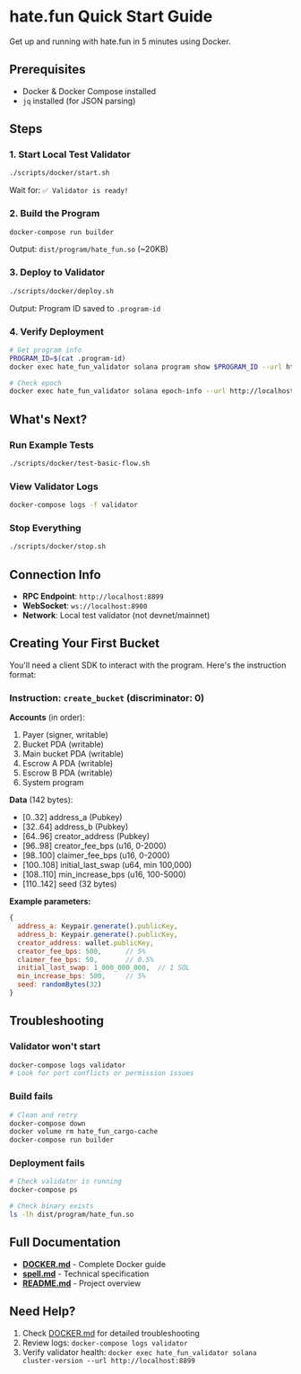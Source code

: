 # hate.fun Quick Start Guide

Get up and running with hate.fun in 5 minutes using Docker.

## Prerequisites

- Docker & Docker Compose installed
- `jq` installed (for JSON parsing)

## Steps

### 1. Start Local Test Validator

```bash
./scripts/docker/start.sh
```

Wait for: `✅ Validator is ready!`

### 2. Build the Program

```bash
docker-compose run builder
```

Output: `dist/program/hate_fun.so` (~20KB)

### 3. Deploy to Validator

```bash
./scripts/docker/deploy.sh
```

Output: Program ID saved to `.program-id`

### 4. Verify Deployment

```bash
# Get program info
PROGRAM_ID=$(cat .program-id)
docker exec hate_fun_validator solana program show $PROGRAM_ID --url http://localhost:8899

# Check epoch
docker exec hate_fun_validator solana epoch-info --url http://localhost:8899
```

## What's Next?

### Run Example Tests

```bash
./scripts/docker/test-basic-flow.sh
```

### View Validator Logs

```bash
docker-compose logs -f validator
```

### Stop Everything

```bash
./scripts/docker/stop.sh
```

## Connection Info

- **RPC Endpoint**: `http://localhost:8899`
- **WebSocket**: `ws://localhost:8900`
- **Network**: Local test validator (not devnet/mainnet)

## Creating Your First Bucket

You'll need a client SDK to interact with the program. Here's the instruction format:

### Instruction: `create_bucket` (discriminator: 0)

**Accounts** (in order):
1. Payer (signer, writable)
2. Bucket PDA (writable)
3. Main bucket PDA (writable)
4. Escrow A PDA (writable)
5. Escrow B PDA (writable)
6. System program

**Data** (142 bytes):
- [0..32] address_a (Pubkey)
- [32..64] address_b (Pubkey)
- [64..96] creator_address (Pubkey)
- [96..98] creator_fee_bps (u16, 0-2000)
- [98..100] claimer_fee_bps (u16, 0-2000)
- [100..108] initial_last_swap (u64, min 100,000)
- [108..110] min_increase_bps (u16, 100-5000)
- [110..142] seed (32 bytes)

**Example parameters:**
```javascript
{
  address_a: Keypair.generate().publicKey,
  address_b: Keypair.generate().publicKey,
  creator_address: wallet.publicKey,
  creator_fee_bps: 500,      // 5%
  claimer_fee_bps: 50,       // 0.5%
  initial_last_swap: 1_000_000_000,  // 1 SOL
  min_increase_bps: 500,     // 5%
  seed: randomBytes(32)
}
```

## Troubleshooting

### Validator won't start

```bash
docker-compose logs validator
# Look for port conflicts or permission issues
```

### Build fails

```bash
# Clean and retry
docker-compose down
docker volume rm hate_fun_cargo-cache
docker-compose run builder
```

### Deployment fails

```bash
# Check validator is running
docker-compose ps

# Check binary exists
ls -lh dist/program/hate_fun.so
```

## Full Documentation

- **[DOCKER.md](DOCKER.md)** - Complete Docker guide
- **[spell.md](spell.md)** - Technical specification
- **[README.md](README.md)** - Project overview

## Need Help?

1. Check [DOCKER.md](DOCKER.md) for detailed troubleshooting
2. Review logs: `docker-compose logs validator`
3. Verify validator health: `docker exec hate_fun_validator solana cluster-version --url http://localhost:8899`
